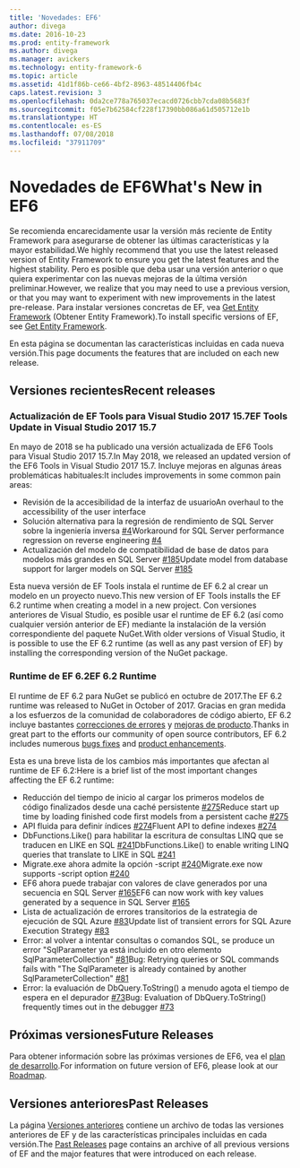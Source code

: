 ```yaml
---
title: 'Novedades: EF6'
author: divega
ms.date: 2016-10-23
ms.prod: entity-framework
ms.author: divega
ms.manager: avickers
ms.technology: entity-framework-6
ms.topic: article
ms.assetid: 41d1f86b-ce66-4bf2-8963-48514406fb4c
caps.latest.revision: 3
ms.openlocfilehash: 0da2ce778a765037ecacd0726cbb7cda08b5683f
ms.sourcegitcommit: f05e7b62584cf228f17390bb086a61d505712e1b
ms.translationtype: HT
ms.contentlocale: es-ES
ms.lasthandoff: 07/08/2018
ms.locfileid: "37911709"
---
```

# <a name="whats-new-in-ef6"></a><span data-ttu-id="675f7-102">Novedades de EF6</span><span class="sxs-lookup"><span data-stu-id="675f7-102">What's New in EF6</span></span>

<span data-ttu-id="675f7-103">Se recomienda encarecidamente usar la versión más reciente de Entity Framework para asegurarse de obtener las últimas características y la mayor estabilidad.</span><span class="sxs-lookup"><span data-stu-id="675f7-103">We highly recommend that you use the latest released version of Entity Framework to ensure you get the latest features and the highest stability.</span></span>
<span data-ttu-id="675f7-104">Pero es posible que deba usar una versión anterior o que quiera experimentar con las nuevas mejoras de la última versión preliminar.</span><span class="sxs-lookup"><span data-stu-id="675f7-104">However, we realize that you may need to use a previous version, or that you may want to experiment with new improvements in the latest pre-release.</span></span>
<span data-ttu-id="675f7-105">Para instalar versiones concretas de EF, vea [Get Entity Framework](~/ef6/fundamentals/install.md) (Obtener Entity Framework).</span><span class="sxs-lookup"><span data-stu-id="675f7-105">To install specific versions of EF, see [Get Entity Framework](~/ef6/fundamentals/install.md).</span></span>

<span data-ttu-id="675f7-106">En esta página se documentan las características incluidas en cada nueva versión.</span><span class="sxs-lookup"><span data-stu-id="675f7-106">This page documents the features that are included on each new release.</span></span>

## <a name="recent-releases"></a><span data-ttu-id="675f7-107">Versiones recientes</span><span class="sxs-lookup"><span data-stu-id="675f7-107">Recent releases</span></span>

### <a name="ef-tools-update-in-visual-studio-2017-157"></a><span data-ttu-id="675f7-108">Actualización de EF Tools para Visual Studio 2017 15.7</span><span class="sxs-lookup"><span data-stu-id="675f7-108">EF Tools Update in Visual Studio 2017 15.7</span></span>

<span data-ttu-id="675f7-109">En mayo de 2018 se ha publicado una versión actualizada de EF6 Tools para Visual Studio 2017 15.7.</span><span class="sxs-lookup"><span data-stu-id="675f7-109">In May 2018, we released an updated version of the EF6 Tools in Visual Studio 2017 15.7.</span></span>
<span data-ttu-id="675f7-110">Incluye mejoras en algunas áreas problemáticas habituales:</span><span class="sxs-lookup"><span data-stu-id="675f7-110">It includes improvements in some common pain areas:</span></span>

- <span data-ttu-id="675f7-111">Revisión de la accesibilidad de la interfaz de usuario</span><span class="sxs-lookup"><span data-stu-id="675f7-111">An overhaul to the accessibility of the user interface</span></span>
- <span data-ttu-id="675f7-112">Solución alternativa para la regresión de rendimiento de SQL Server sobre la ingeniería inversa [#4](https://github.com/aspnet/entityframework6/issues/4)</span><span class="sxs-lookup"><span data-stu-id="675f7-112">Workaround for SQL Server performance regression on reverse engineering [#4](https://github.com/aspnet/entityframework6/issues/4)</span></span>
- <span data-ttu-id="675f7-113">Actualización del modelo de compatibilidad de base de datos para modelos más grandes en SQL Server [#185](https://github.com/aspnet/EntityFramework6/issues/185)</span><span class="sxs-lookup"><span data-stu-id="675f7-113">Update model from database support for larger models on SQL Server [#185](https://github.com/aspnet/EntityFramework6/issues/185)</span></span>

<span data-ttu-id="675f7-114">Esta nueva versión de EF Tools instala el runtime de EF 6.2 al crear un modelo en un proyecto nuevo.</span><span class="sxs-lookup"><span data-stu-id="675f7-114">This new version of EF Tools installs the EF 6.2 runtime when creating a model in a new project.</span></span> <span data-ttu-id="675f7-115">Con versiones anteriores de Visual Studio, es posible usar el runtime de EF 6.2 (así como cualquier versión anterior de EF) mediante la instalación de la versión correspondiente del paquete NuGet.</span><span class="sxs-lookup"><span data-stu-id="675f7-115">With older versions of Visual Studio, it is possible to use the EF 6.2 runtime (as well as any past version of EF) by installing the corresponding version of the NuGet package.</span></span>

### <a name="ef-62-runtime"></a><span data-ttu-id="675f7-116">Runtime de EF 6.2</span><span class="sxs-lookup"><span data-stu-id="675f7-116">EF 6.2 Runtime</span></span>

<span data-ttu-id="675f7-117">El runtime de EF 6.2 para NuGet se publicó en octubre de 2017.</span><span class="sxs-lookup"><span data-stu-id="675f7-117">The EF 6.2 runtime was released to NuGet in October of 2017.</span></span>
<span data-ttu-id="675f7-118">Gracias en gran medida a los esfuerzos de la comunidad de colaboradores de código abierto, EF 6.2 incluye bastantes [correcciones de errores](https://github.com/aspnet/entityframework6/issues?utf8=%E2%9C%93&q=is%3Aissue%20milestone%3A6.2.0%20is%3Aclosed%20label%3Aclosed-fixed%20-label%3Aarea-tools%20label%3Atype-bug) y [mejoras de producto](https://github.com/aspnet/entityframework6/issues?utf8=%E2%9C%93&q=is%3Aissue%20milestone%3A6.2.0%20is%3Aclosed%20label%3Aclosed-fixed%20-label%3Aarea-tools%20label%3Atype-enhancement%20).</span><span class="sxs-lookup"><span data-stu-id="675f7-118">Thanks in great part to the efforts our community of open source contributors, EF 6.2 includes numerous [bugs fixes](https://github.com/aspnet/entityframework6/issues?utf8=%E2%9C%93&q=is%3Aissue%20milestone%3A6.2.0%20is%3Aclosed%20label%3Aclosed-fixed%20-label%3Aarea-tools%20label%3Atype-bug) and [product enhancements](https://github.com/aspnet/entityframework6/issues?utf8=%E2%9C%93&q=is%3Aissue%20milestone%3A6.2.0%20is%3Aclosed%20label%3Aclosed-fixed%20-label%3Aarea-tools%20label%3Atype-enhancement%20).</span></span>

<span data-ttu-id="675f7-119">Esta es una breve lista de los cambios más importantes que afectan al runtime de EF 6.2:</span><span class="sxs-lookup"><span data-stu-id="675f7-119">Here is a brief list of the most important changes affecting the EF 6.2 runtime:</span></span>

- <span data-ttu-id="675f7-120">Reducción del tiempo de inicio al cargar los primeros modelos de código finalizados desde una caché persistente [#275](https://github.com/aspnet/EntityFramework6/issues/275)</span><span class="sxs-lookup"><span data-stu-id="675f7-120">Reduce start up time by loading finished code first models from a persistent cache [#275](https://github.com/aspnet/EntityFramework6/issues/275)</span></span>
- <span data-ttu-id="675f7-121">API fluida para definir índices [#274](https://github.com/aspnet/EntityFramework6/issues/274)</span><span class="sxs-lookup"><span data-stu-id="675f7-121">Fluent API to define indexes [#274](https://github.com/aspnet/EntityFramework6/issues/274)</span></span>
- <span data-ttu-id="675f7-122">DbFunctions.Like() para habilitar la escritura de consultas LINQ que se traducen en LIKE en SQL [#241](https://github.com/aspnet/EntityFramework6/issues/241)</span><span class="sxs-lookup"><span data-stu-id="675f7-122">DbFunctions.Like() to enable writing LINQ queries that translate to LIKE in SQL [#241](https://github.com/aspnet/EntityFramework6/issues/241)</span></span>
- <span data-ttu-id="675f7-123">Migrate.exe ahora admite la opción -script [#240](https://github.com/aspnet/EntityFramework6/issues/240)</span><span class="sxs-lookup"><span data-stu-id="675f7-123">Migrate.exe now supports -script option [#240](https://github.com/aspnet/EntityFramework6/issues/240)</span></span>
- <span data-ttu-id="675f7-124">EF6 ahora puede trabajar con valores de clave generados por una secuencia en SQL Server [#165](https://github.com/aspnet/EntityFramework6/issues/165)</span><span class="sxs-lookup"><span data-stu-id="675f7-124">EF6 can now work with key values generated by a sequence in SQL Server [#165](https://github.com/aspnet/EntityFramework6/issues/165)</span></span>
- <span data-ttu-id="675f7-125">Lista de actualización de errores transitorios de la estrategia de ejecución de SQL Azure [#83](https://github.com/aspnet/EntityFramework6/issues/83)</span><span class="sxs-lookup"><span data-stu-id="675f7-125">Update list of transient errors for SQL Azure Execution Strategy [#83](https://github.com/aspnet/EntityFramework6/issues/83)</span></span>
- <span data-ttu-id="675f7-126">Error: al volver a intentar consultas o comandos SQL, se produce un error "SqlParameter ya está incluido en otro elemento SqlParameterCollection" [#81](https://github.com/aspnet/EntityFramework6/issues/81)</span><span class="sxs-lookup"><span data-stu-id="675f7-126">Bug: Retrying queries or SQL commands fails with "The SqlParameter is already contained by another SqlParameterCollection" [#81](https://github.com/aspnet/EntityFramework6/issues/81)</span></span>
- <span data-ttu-id="675f7-127">Error: la evaluación de DbQuery.ToString() a menudo agota el tiempo de espera en el depurador [#73](https://github.com/aspnet/EntityFramework6/issues/73)</span><span class="sxs-lookup"><span data-stu-id="675f7-127">Bug: Evaluation of DbQuery.ToString() frequently times out in the debugger [#73](https://github.com/aspnet/EntityFramework6/issues/73)</span></span>

## <a name="future-releases"></a><span data-ttu-id="675f7-128">Próximas versiones</span><span class="sxs-lookup"><span data-stu-id="675f7-128">Future Releases</span></span>

<span data-ttu-id="675f7-129">Para obtener información sobre las próximas versiones de EF6, vea el [plan de desarrollo](roadmap.md).</span><span class="sxs-lookup"><span data-stu-id="675f7-129">For information on future version of EF6, please look at our [Roadmap](roadmap.md).</span></span>

## <a name="past-releases"></a><span data-ttu-id="675f7-130">Versiones anteriores</span><span class="sxs-lookup"><span data-stu-id="675f7-130">Past Releases</span></span>

<span data-ttu-id="675f7-131">La página [Versiones anteriores](past-releases.md) contiene un archivo de todas las versiones anteriores de EF y de las características principales incluidas en cada versión.</span><span class="sxs-lookup"><span data-stu-id="675f7-131">The [Past Releases](past-releases.md) page contains an archive of all previous versions of EF and the major features that were introduced on each release.</span></span> 
